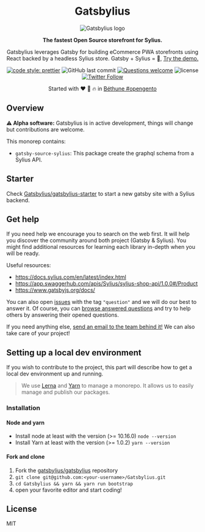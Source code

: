 <div align="center">
  <h1>Gatsbylius</h1>

![Gatsbylius logo](./logo-gatsbylius.jpg)

  <p>

**The fastest Open Source storefront for Sylius.**

Gatsbylius leverages Gatsby for building eCommerce PWA storefronts using React backed by a headless Sylius store.
Gatsby + Sylius = :rocket:,
[Try the demo.](https://demo.gatsbylius.com/)

  </p>

  <p>

[![code style: prettier](https://img.shields.io/badge/code_style-prettier-ff69b4.svg?style=flat-square)](https://github.com/prettier/prettier)
![GitHub last commit](https://img.shields.io/github/last-commit/Gatsbylius/Gatsbylius.svg?style=flat-square)
[![Questions welcome](https://img.shields.io/badge/questions-welcome-blue.svg?style=flat-square)](https://github.com/Gatsbylius/Gatsbylius/issues)
![license](https://img.shields.io/github/license/Gatsbylius/Gatsbylius.svg?style=flat-square)
[![Twitter Follow](https://img.shields.io/twitter/follow/gatsbylius.svg?style=social&label=Follow)](https://twitter.com/gatsbylius)

  </p>

Started with :heart: :beers: :fire: in [Béthune #opengento](https://twitter.com/opengento/status/1196360198769778688)

</div>

## Overview

**⚠️ Alpha software:** Gatsbylius is in active development, things will change but contributions are welcome.

This monorep contains:

- `gatsby-source-sylius`: This package create the graphql schema from a Sylius API.

## Starter

Check [Gatsbylius/gatsbylius-starter](https://github.com/Gatsbylius/gatsbylius-starter) to start a new gatsby site with a Sylius backend.

## Get help

If you need help we encourage you to search on the web first. It will help you discover the community around both project (Gatsby & Sylius). You might find additional resources for learning each library in-depth when you will be ready.

Useful resources:

- https://docs.sylius.com/en/latest/index.html
- https://app.swaggerhub.com/apis/Sylius/sylius-shop-api/1.0.0#/Product
- https://www.gatsbyjs.org/docs/

You can also open
[issues](https://github.com/Gatsbylius/Gatsbylius/issues) with the
tag `"question"` and we will do our best to answer it. Of course, you can
[browse answered questions](https://github.com/Gatsbylius/Gatsbylius/issues?q=is%3Aissue+label%3Aquestion+is%3Aopen)
and try to help others by answering their opened questions.

If you need anything else, [send an email to the team behind it!](mailto:contact@gatsbylius.com) We can also take care of your project!

## Setting up a local dev environment

If you wish to contribute to the project, this part will describe how to get a local dev environment up and running.

> We use [Lerna](https://github.com/lerna/lerna) and [Yarn](https://yarnpkg.com/) to manage a monorepo. It allows us to easily manage and publish our packages.

### Installation

#### Node and yarn

- Install node at least with the version (>= 10.16.0) `node --version`
- Install Yarn at least with the version (>= 1.0.2) `yarn --version`

#### Fork and clone

1. Fork the [gatsbylius/gatsbylius](https://github.com/gatsbylius/gatsbylius) repository
2. `git clone git@github.com:<your-username>/Gatsbylius.git`
3. `cd Gatsbylius && yarn && yarn run bootstrap`
4. open your favorite editor and start coding!

## License

MIT
